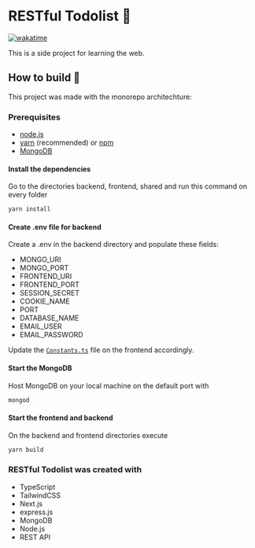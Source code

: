 # RESTful Todolist :tada:
[![wakatime](https://wakatime.com/badge/user/8cc0a80a-7a1a-448c-8c5e-742ed9a33792/project/59485b0f-71d2-4a2a-88d4-8e43b292df09.svg)](https://wakatime.com/badge/user/8cc0a80a-7a1a-448c-8c5e-742ed9a33792/project/59485b0f-71d2-4a2a-88d4-8e43b292df09)

This is a side project for learning the web.

## How to build :hammer:

This project was made with the monorepo architechture:

### Prerequisites

- [node.js](https://nodejs.org/en/)
- [yarn](https://yarnpkg.com/) (recommended) or [npm](https://www.npmjs.com/)
- [MongoDB](https://www.mongodb.com/)

#### Install the dependencies

Go to the directories backend, frontend, shared and run this command on every folder

```bash
yarn install
```

#### Create .env file for backend

Create a .env in the backend directory and populate these fields:

- MONGO_URI
- MONGO_PORT
- FRONTEND_URI
- FRONTEND_PORT
- SESSION_SECRET
- COOKIE_NAME
- PORT
- DATABASE_NAME
- EMAIL_USER
- EMAIL_PASSWORD

Update the [`Constants.ts`](frontend/src/utils/Constants.ts) file on the frontend accordingly.

#### Start the MongoDB

Host MongoDB on your local machine on the default port with

```bash
mongod
```

#### Start the frontend and backend

On the backend and frontend directories execute

```bash
yarn build
```

### RESTful Todolist was created with

- TypeScript
- TailwindCSS
- Next.js
- express.js
- MongoDB
- Node.js
- REST API
